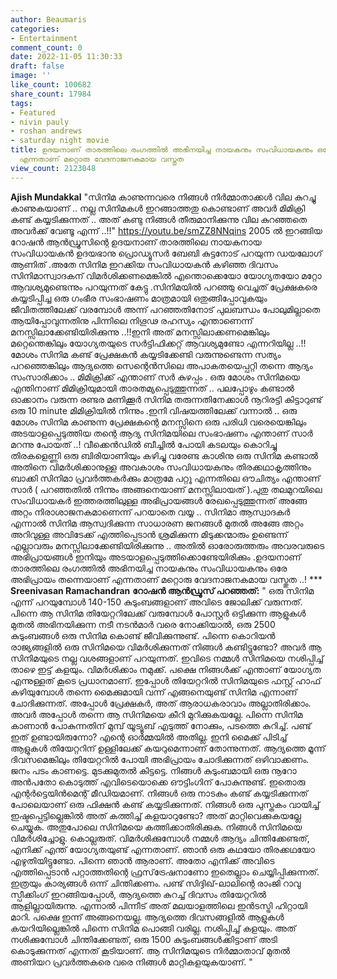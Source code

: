 ```yaml
---
author: Beaumaris
categories:
- Entertainment
comment_count: 0
date: 2022-11-05 11:30:33
draft: false
image: ''
like_count: 100682
share_count: 17984
tags:
- Featured
- nivin pauly
- roshan andrews
- saturday night movie
title: ഉദയനാണ് താരത്തിലെ രംഗത്തിൽ അഭിനയിച്ച നായകനും സംവിധായകനും ഒരേ അഭിപ്രായം തന്നെയാണ്
  എന്നതാണ് മറ്റൊരു വേദനാജനകമായ വസ്തുത
view_count: 2123048
---
```


**Ajish Mundakkal** "സിനിമ കാണുന്നവരെ നിങ്ങൾ നിർമ്മാതാക്കൾ വില കുറച്ചു കാണുകയാണ് .. നല്ല സിനിമകൾ ഇറങ്ങാത്തതു കൊണ്ടാണ് അവർ മിമിക്രി കണ്ട് കയ്യടിക്കുന്നത് .. അത് കണ്ടു നിങ്ങൾ തീരുമാനിക്കുന്നു വില കുറഞ്ഞതെ അവർക്ക് വേണ്ടൂ എന്ന് ..!!" https://youtu.be/smZZ8NNqins 2005 ൽ ഇറങ്ങിയ റോഷൻ ആൻഡ്രൂസിന്റെ ഉദയനാണ് താരത്തിലെ നായകനായ സംവിധായകൻ ഉദയഭാനു പ്രൊഡ്യൂസർ ബേബി കുട്ടനോട് പറയുന്ന ഡയലോഗ് ആണിത് .അതേ സിനിമ ഇറക്കിയ സംവിധായകൻ കഴിഞ്ഞ ദിവസം സിനിമാസ്വാദകന് വിമർശിക്കണമെങ്കിൽ എന്തൊക്കെയോ യോഗ്യതയോ മറ്റോ ആവശ്യമുണ്ടെന്നും പറയുന്നത് കേട്ടു .സിനിമയിൽ പറഞ്ഞു വെച്ചത് പ്രേക്ഷകരെ കയ്യടിപ്പിച്ച ഒരു ഗംഭീര സംഭാഷണം മാത്രമായി ഒതുങ്ങിപ്പോവുകയും ജീവിതത്തിലേക്ക് വരമ്പോൾ അന്ന് പറഞ്ഞതിനോട് പുലബന്ധം പോലുമില്ലാതെ ആയിപ്പോവുന്നതിനു പിന്നിലെ നിഗൂഢ രഹസ്യം എന്താണെന്ന് മനസ്സിലാക്കേണ്ടിയിരിക്കുന്നു ..!!ഇനി അത് മനസ്സിലാക്കണമെങ്കിലും മറ്റെന്തെങ്കിലും യോഗ്യതയുടെ സർട്ടിഫിക്കറ്റ് ആവശ്യമുണ്ടോ എന്നറിയില്ല ..!! മോശം സിനിമ കണ്ട് പ്രേക്ഷകൻ കയ്യടിക്കേണ്ടി വരുന്നുണ്ടെന്ന സത്യം പറഞ്ഞെങ്കിലും ആദ്യത്തെ സെന്റെൻസിലെ അപാകതയെപ്പറ്റി തന്നെ ആദ്യം സംസാരിക്കാം .. മിമിക്രിക്ക് എന്താണ് സർ കുഴപ്പം . ഒരു മോശം സിനിമയെ എന്തിനാണ് മിമിക്രിയുമായി താരതമ്യപ്പെടുത്തുന്നത് .. പലപ്പോഴും കണ്ടാൽ ഓക്കാനം വരുന്ന രണ്ടര മണിക്കൂർ സിനിമ തരുന്നതിനേക്കാൾ നൂറിരട്ടി കിട്ടാറുണ്ട് ഒരു 10 minute മിമിക്രിയിൽ നിന്നും .ഇനി വിഷയത്തിലേക്ക് വന്നാൽ .. ഒരു മോശം സിനിമ കാണുന്ന പ്രേക്ഷകന്റെ മനസ്സിനെ ഒരു പരിധി വരെയെങ്കിലും അടയാളപ്പെടുത്തിയ തന്റെ ആദ്യ സിനിമയിലെ സംഭാഷണം എന്താണ് സാർ മറന്നു പോയത് ..! വീക്കെൻഡിൽ ബീച്ചിൽ പോയി കടലയും കൊറിച്ചു തിരകളെണ്ണി ഒരു ബിരിയാണിയും കഴിച്ചു വരേണ്ട കാശിനു ഒരു സിനിമ കണ്ടാൽ അതിനെ വിമർശിക്കാനുള്ള അവകാശം സംവിധായകനും തിരക്കഥാകൃത്തിനും ബാക്കി സിനിമാ പ്രവർത്തകർക്കും മാത്രമേ പറ്റൂ എന്നതിലെ ഔചിത്യം എന്താണ് സാർ ( പറഞ്ഞതിൽ നിന്നും അങ്ങനെയാണ് മനസ്സിലായത് ).പുതു തലമുറയിലെ സംവിധായകർ ഇത്തരത്തിലുള്ള അഭിപ്രായങ്ങൾ രേഖപ്പെടുത്തുന്നത് അങ്ങേ അറ്റം നിരാശാജനകമാണെന്ന് പറയാതെ വയ്യ .. സിനിമാ ആസ്വാദകർ എന്നാൽ സിനിമ ആസ്വദിക്കുന്ന സാധാരണ ജനങ്ങൾ മുതൽ അങ്ങേ അറ്റം അറിവുള്ള അവിടേക്ക് എത്തിപ്പെടാൻ ശ്രമിക്കുന്ന മിടുക്കന്മാരും ഉണ്ടെന്ന് എല്ലാവരും മനസ്സിലാക്കേണ്ടിയിരിക്കുന്നു .. അതിൽ ഓരോരുത്തരും അവരവരുടെ അഭിപ്രായങ്ങൾ ഇനിയും അടയാളപ്പെടുത്തിക്കൊണ്ടേയിരിക്കും .ഉദയനാണ് താരത്തിലെ രംഗത്തിൽ അഭിനയിച്ച നായകനും സംവിധായകനും ഒരേ അഭിപ്രായം തന്നെയാണ് എന്നതാണ് മറ്റൊരു വേദനാജനകമായ വസ്തുത ..! *** **Sreenivasan Ramachandran** **റോഷന്‍ ആന്‍ഡ്രൂസ് പറഞ്ഞത്:** " ഒരു സിനിമ എന്ന് പറയുമ്പോള്‍ 140-150 കുടുംബങ്ങളാണ് അവിടെ ജോലിക്ക് വരുന്നത്. പിന്നെ ആ സിനിമ തിയേറ്ററിലേക്ക് വരുമ്പോള്‍ പോസ്റ്റര്‍ ഒട്ടിക്കുന്ന ആളുകള്‍ മുതല്‍ അഭിനയിക്കുന്ന നടീ നടന്‍മാര്‍ വരെ നോക്കിയാല്‍, ഒരു 2500 കുടുംബങ്ങള്‍ ഒരു സിനിമ കൊണ്ട് ജീവിക്കുന്നുണ്ട്. പിന്നെ കൊറിയന്‍ രാജ്യങ്ങളില്‍ ഒരു സിനിമയെ വിമര്‍ശിക്കുന്നത് നിങ്ങള്‍ കണ്ടിട്ടുണ്ടോ? അവര്‍ ആ സിനിമയുടെ നല്ല വശങ്ങളാണ് പറയുന്നത്. ഇവിടെ നമ്മള്‍ സിനിമയെ നശിപ്പിച്ച് താഴെ ഇട്ട് കളയും. വിമര്‍ശിക്കാം നമുക്ക്. പക്ഷെ നിങ്ങള്‍ക്ക് എന്താണ് യോഗ്യത എന്നുള്ളത് കൂടെ പ്രധാനമാണ്. ഇപ്പോള്‍ തിയേറ്ററില്‍ സിനിമയുടെ ഫസ്റ്റ് ഹാഫ് കഴിയുമ്പോള്‍ തന്നെ മൈക്കുമായി വന്ന് എങ്ങനെയുണ്ട് സിനിമ എന്നാണ് ചോദിക്കുന്നത്. അപ്പോള്‍ പ്രേക്ഷകര്‍, അത് ആരാധകരാവാം അല്ലാതിരിക്കാം. അവര്‍ അപ്പോള്‍ തന്നെ ആ സിനിമയെ കീറി മുറിക്കുകയല്ലേ. പിന്നെ സിനിമ കാണാന്‍ പോകുന്നതിന് മുമ്പ് യൂട്യൂബ് എടുത്ത് നോക്കും, പടത്തെ കുറിച്ച്. പണ്ട് ഇത് ഉണ്ടായിരുന്നോ? എന്റെ ഓര്‍മ്മയില്‍ അതില്ല. ഇനി മൈക്ക് പിടിച്ച് ആളുകള്‍ തിയേറ്ററിന് ഉള്ളിലേക്ക് കയറുമെന്നാണ് തോന്നുന്നത്. ആദ്യത്തെ മൂന്ന് ദിവസമെങ്കിലും തിയേറ്ററില്‍ പോയി അഭിപ്രായം ചോദിക്കുന്നത് ഒഴിവാക്കണം. ജനം പടം കാണട്ടെ. മുടക്കുമുതല്‍ കിട്ടട്ടെ. നിങ്ങള്‍ കുടുംബമായി ഒരു നൂറോ അന്‍പതോ കൊടുത്ത് എവിടെയൊക്കെ ഔട്ടിംഗിന് പോകുന്നുണ്ട്. ഇതൊരു എന്റര്‍ട്ടെയിന്‍മെന്റ് മീഡിയമാണ്. നിങ്ങള്‍ ഒരു നാടകം കണ്ട് കയ്യടിക്കുന്നത് പോലെയാണ് ഒരു ഫിക്ഷന്‍ കണ്ട് കയ്യടിക്കുന്നത്. നിങ്ങള്‍ ഒരു പുസ്തകം വായിച്ച് ഇഷ്ടപ്പെട്ടില്ലെങ്കില്‍ അത് കത്തിച്ച് കളയാറുണ്ടോ? അത് മാറ്റിവെക്കുകയല്ലേ ചെയ്യുക. അതുപോലെ സിനിമയെ കത്തിക്കാതിരിക്കുക. നിങ്ങള്‍ സിനിമയെ വിമര്‍ശിച്ചോളു. കൊല്ലരുത്. വിമര്‍ശിക്കുമ്പോള്‍ നമ്മള്‍ ആദ്യം ചിന്തിക്കേണ്ടത്, എനിക്ക് എന്ത് യോഗ്യതയുണ്ട് എന്നതാണ്. ഞാന്‍ ഒരു കഥയോ തിരക്കഥയോ എഴുതിയിട്ടുണ്ടോ. പിന്നെ ഞാന്‍ ആരാണ്. അതോ എനിക്ക് അവിടെ എത്തിപ്പെടാന്‍ പറ്റാത്തതിന്റെ ഫ്രസ്‌ട്രേഷനാണോ ഇതെല്ലാം ചെയ്യിപ്പിക്കുന്നത്. ഇത്രയും കാര്യങ്ങള്‍ ഒന്ന് ചിന്തിക്കണം. പണ്ട് സിദ്ദിഖ്-ലാലിന്റെ രാംജി റാവു സ്പീക്കിംഗ് ഇറങ്ങിയപ്പോള്‍, ആദ്യത്തെ കുറച്ച് ദിവസം തിയേറ്ററില്‍ ആളില്ലായിരുന്നു. എന്നാല്‍ പിന്നീട് അത് മലയാളത്തിലെ ഇന്‍ടസ്ട്രി ഹിറ്റായി മാറി. പക്ഷെ ഇന്ന് അങ്ങനെയല്ല. ആദ്യത്തെ ദിവസങ്ങളില്‍ ആളുകള്‍ കയറിയില്ലെങ്കില്‍ പിന്നെ സിനിമ പൊങ്ങി വരില്ല. നശിപ്പിച്ച് കളയും. അത് നശിക്കുമ്പോള്‍ ചിന്തിക്കേണ്ടത്, ഒരു 1500 കുടുംബങ്ങള്‍ക്കിട്ടാണ് അടി കൊടുക്കുന്നത് എന്നത് കൂടിയാണ്. ആ സിനിമയുടെ നിര്‍മ്മാതാവ് മുതല്‍ അണിയറ പ്രവര്‍ത്തകരെ വരെ നിങ്ങള്‍ മാറ്റികളയുകയാണ്. "